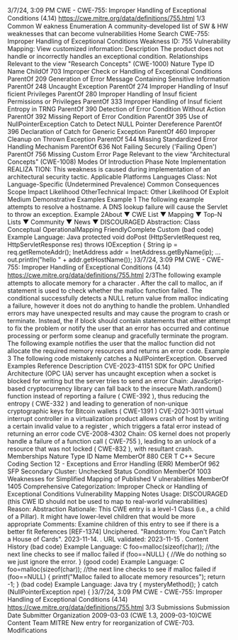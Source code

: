 3/7/24, 3:09 PM CWE - CWE-755: Improper Handling of Exceptional Conditions (4.14)
https://cwe.mitre.org/data/deﬁnitions/755.html 1/3
Common W eakness Enumeration
A community-developed list of SW & HW weaknesses that can become
vulnerabilities
Home Search
CWE-755: Improper Handling of Exceptional Conditions
Weakness ID: 755
Vulnerability Mapping: 
View customized information:
 Description
The product does not handle or incorrectly handles an exceptional condition.
 Relationships
 Relevant to the view "Research Concepts" (CWE-1000)
Nature Type ID Name
ChildOf 703 Improper Check or Handling of Exceptional Conditions
ParentOf 209 Generation of Error Message Containing Sensitive Information
ParentOf 248 Uncaught Exception
ParentOf 274 Improper Handling of Insuf ficient Privileges
ParentOf 280 Improper Handling of Insuf ficient Permissions or Privileges
ParentOf 333 Improper Handling of Insuf ficient Entropy in TRNG
ParentOf 390 Detection of Error Condition Without Action
ParentOf 392 Missing Report of Error Condition
ParentOf 395 Use of NullPointerException Catch to Detect NULL Pointer Dereference
ParentOf 396 Declaration of Catch for Generic Exception
ParentOf 460 Improper Cleanup on Thrown Exception
ParentOf 544 Missing Standardized Error Handling Mechanism
ParentOf 636 Not Failing Securely ('Failing Open')
ParentOf 756 Missing Custom Error Page
 Relevant to the view "Architectural Concepts" (CWE-1008)
 Modes Of Introduction
Phase Note
Implementation REALIZA TION: This weakness is caused during implementation of an architectural security tactic.
 Applicable Platforms
Languages
Class: Not Language-Specific (Undetermined Prevalence)
 Common Consequences
Scope Impact Likelihood
OtherTechnical Impact: Other
 Likelihood Of Exploit
Medium
 Demonstrative Examples
Example 1
The following example attempts to resolve a hostname.
A DNS lookup failure will cause the Servlet to throw an exception.
Example 2About ▼ CWE List ▼ Mapping ▼ Top-N Lists ▼ Community ▼ News ▼
DISCOURAGED
Abstraction: Class
Conceptual OperationalMapping
FriendlyComplete Custom
(bad code) Example Language: Java 
protected void doPost (HttpServletRequest req, HttpServletResponse res) throws IOException {
String ip = req.getRemoteAddr();
InetAddress addr = InetAddress.getByName(ip);
...
out.println("hello " + addr.getHostName());
}3/7/24, 3:09 PM CWE - CWE-755: Improper Handling of Exceptional Conditions (4.14)
https://cwe.mitre.org/data/deﬁnitions/755.html 2/3The following example attempts to allocate memory for a character . After the call to malloc, an if statement is used to check whether
the malloc function failed.
The conditional successfully detects a NULL return value from malloc indicating a failure, however it does not do anything to handle
the problem. Unhandled errors may have unexpected results and may cause the program to crash or terminate.
Instead, the if block should contain statements that either attempt to fix the problem or notify the user that an error has occurred and
continue processing or perform some cleanup and gracefully terminate the program. The following example notifies the user that the
malloc function did not allocate the required memory resources and returns an error code.
Example 3
The following code mistakenly catches a NullPointerException.
 Observed Examples
Reference Description
CVE-2023-41151 SDK for OPC Unified Architecture (OPC UA) server has uncaught exception when a socket is blocked
for writing but the server tries to send an error
Chain: JavaScript-based cryptocurrency library can fall back to the insecure Math.random() function
instead of reporting a failure ( CWE-392 ), thus reducing the entropy ( CWE-332 ) and leading to
generation of non-unique cryptographic keys for Bitcoin wallets ( CWE-1391 )
CVE-2021-3011 virtual interrupt controller in a virtualization product allows crash of host by writing a certain invalid
value to a register , which triggers a fatal error instead of returning an error code
CVE-2008-4302 Chain: OS kernel does not properly handle a failure of a function call ( CWE-755 ), leading to an unlock
of a resource that was not locked ( CWE-832 ), with resultant crash.
 Memberships
Nature Type ID Name
MemberOf 880 CER T C++ Secure Coding Section 12 - Exceptions and Error Handling (ERR)
MemberOf 962 SFP Secondary Cluster: Unchecked Status Condition
MemberOf 1003 Weaknesses for Simplified Mapping of Published V ulnerabilities
MemberOf 1405 Comprehensive Categorization: Improper Check or Handling of Exceptional Conditions
 Vulnerability Mapping Notes
Usage: DISCOURAGED (this CWE ID should not be used to map to real-world vulnerabilities)
Reason: Abstraction
Rationale:
This CWE entry is a level-1 Class (i.e., a child of a Pillar). It might have lower-level children that would be more appropriate
Comments:
Examine children of this entry to see if there is a better fit
 References
[REF-1374] Unciphered. "Randstorm: You Can't Patch a House of Cards". 2023-11-14.
. URL validated: 2023-11-15 .
 Content History
(bad code) Example Language: C 
foo=malloc(sizeof(char)); //the next line checks to see if malloc failed
if (foo==NULL) {
//We do nothing so we just ignore the error.
}
(good code) Example Language: C 
foo=malloc(sizeof(char)); //the next line checks to see if malloc failed
if (foo==NULL) {
printf("Malloc failed to allocate memory resources");
return -1;
}
(bad code) Example Language: Java 
try {
mysteryMethod();
} catch (NullPointerException npe) {
}3/7/24, 3:09 PM CWE - CWE-755: Improper Handling of Exceptional Conditions (4.14)
https://cwe.mitre.org/data/deﬁnitions/755.html 3/3
 Submissions
Submission Date Submitter Organization
2009-03-03
(CWE 1.3, 2009-03-10)CWE Content Team MITRE
New entry for reorganization of CWE-703.
 Modifications